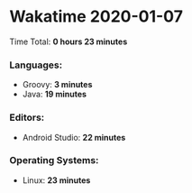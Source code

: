 # Wakatime 2020-01-07

Time Total: **0 hours 23 minutes**

### Languages:
- Groovy: **3 minutes** 
- Java: **19 minutes** 

### Editors:
- Android Studio: **22 minutes** 

### Operating Systems:
- Linux: **23 minutes** 

